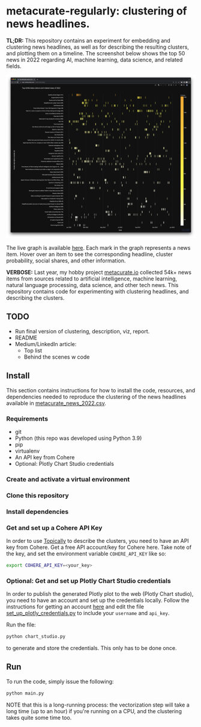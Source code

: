 # metacurate-regularly: clustering of news headlines.

**TL;DR:** This repository contains an experiment for embedding and clustering news headlines, as well as for describing
the resulting clusters, and plotting them on a timeline. The screenshot below shows the top 50 news in 2022 regarding
AI, machine learning, data science, and related fields.

![Top 50 AI/ML/data science news 2022 according to metacurate.io](assets/metacurate_top_50_news_2022.png)

The live graph is available [here](https://chart-studio.plotly.com/~Fredrik/185.embed). Each mark in the graph
represents a news item. Hover over an item to see the corresponding headline, cluster probability, social
shares, and other information.

**VERBOSE:** Last year, my hobby project [metacurate.io](https://metacurate.io) collected 54k+ news items from sources
related to artificial intelligence, machine learning, natural language processing, data science, and other tech
news. This repository contains code for experimenting with clustering headlines, and describing the clusters.



## TODO
* Run final version of clustering, description, viz, report.
* README
* Medium/LinkedIn article:
  * Top list
  * Behind the scenes w code

## Install
This section contains instructions for how to install the code, resources, and dependencies
needed to reproduce the clustering of the news headlines available in
[metacurate_news_2022.csv](data/metacurate_news_2022.csv).

### Requirements

* git
* Python (this repo was developed using Python 3.9)
* pip
* virtualenv
* An API key from Cohere
* Optional: Plotly Chart Studio credentials

### Create and activate a virtual environment

### Clone this repository

### Install dependencies

### Get and set up a Cohere API Key

In order to use [Topically](link) to describe the clusters, you need to have an API key
from Cohere. Get a free API account/key for Cohere here. Take note of the key, and set
the environment variable `COHERE_API_KEY` like so:

```bash
export COHERE_API_KEY=<your_key>
```


### Optional: Get and set up Plotly Chart Studio credentials
In order to publish the generated Plotly plot to the web (Plotly Chart studio), you need to
have an account and set up the credentials locally. Follow the instructions for getting an
account
[here](https://jennifer-banks8585.medium.com/how-to-embed-interactive-plotly-visualizations-on-medium-blogs-710209f93bd)
and edit the file [set_up_plotly_credentials.py](src/set_up_plotly_credentials.py) to include
your `username` and `api_key`.

Run the file:

```bash
python chart_studio.py
```

to generate and store the credentials. This only has to be done once.

## Run

To run the code, simply issue the following:

````bash
python main.py
````

NOTE that this is a long-running process: the vectorization step will take a long time (up to an
hour) if you're running on a CPU, and the clustering takes quite some time too.
